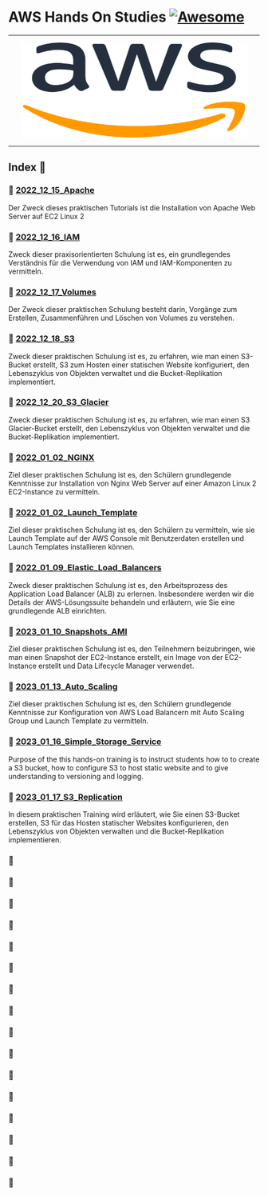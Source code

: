 AWS Hands On Studies  [![Awesome](https://cdn.rawgit.com/sindresorhus/awesome/d7305f38d29fed78fa85652e3a63e154dd8e8829/media/badge.svg)](https://github.com/sindresorhus/awesome)
===============
<hr>

<p align="center">
    <img alt="Python" src="https://raw.githubusercontent.com/medipnegiz/linux_cheat_sheet/main/Img/aws.svg" height="190" width="455">
</p>
<hr>

## Index 📜

### 🔖 [2022_12_15_Apache](https://github.com/latifyildirim/aws-hands-on/blob/main/2022_12_15_Apache/ec2-apache-install.sh)
Der Zweck dieses praktischen Tutorials ist die Installation von Apache Web Server auf EC2 Linux 2

### 🔖 [2022_12_16_IAM](https://github.com/latifyildirim/aws-hands-on/blob/main/2022_12_16_IAM/IAM%20.md)
Zweck dieser praxisorientierten Schulung ist es, ein grundlegendes Verständnis für die Verwendung von IAM und IAM-Komponenten zu vermitteln.

### 🔖 [2022_12_17_Volumes](https://github.com/latifyildirim/aws-hands-on/tree/main/2022_12_17_Volumes)
Der Zweck dieser praktischen Schulung besteht darin, Vorgänge zum Erstellen, Zusammenführen und Löschen von Volumes zu verstehen.

### 🔖 [2022_12_18_S3](https://github.com/latifyildirim/aws-hands-on/tree/main/2022_12_18_S3_1)
Zweck dieser praktischen Schulung ist es, zu erfahren, wie man einen S3-Bucket erstellt, S3 zum Hosten einer statischen Website konfiguriert, den Lebenszyklus von Objekten verwaltet und die Bucket-Replikation implementiert.

### 🔖 [2022_12_20_S3_Glacier](https://github.com/latifyildirim/aws-hands-on/tree/main/2022_12_20_S3_Glacier)
Zweck dieser praktischen Schulung ist es, zu erfahren, wie man einen S3 Glacier-Bucket erstellt, den Lebenszyklus von Objekten verwaltet und die Bucket-Replikation implementiert.

### 🔖 [2022_01_02_NGINX](https://github.com/latifyildirim/aws-hands-on/blob/main/2023_01_02_EC2_02/README.md)
Ziel dieser praktischen Schulung ist es, den Schülern grundlegende Kenntnisse zur Installation von Nginx Web Server auf einer Amazon Linux 2 EC2-Instance zu vermitteln.

### 🔖 [2022_01_02_Launch_Template](https://github.com/latifyildirim/aws-hands-on/blob/main/2023_01_02_EC2_02/README.md)
Ziel dieser praktischen Schulung ist es, den Schülern zu vermitteln, wie sie Launch Template auf der AWS Console mit Benutzerdaten erstellen und Launch Templates installieren können.

### 🔖 [2022_01_09_Elastic_Load_Balancers](https://github.com/latifyildirim/aws-hands-on/blob/main/2023_01_09_ALB/README.md)
Zweck dieser praktischen Schulung ist es, den Arbeitsprozess des Application Load Balancer (ALB) zu erlernen. Insbesondere werden wir die Details der AWS-Lösungssuite behandeln und erläutern, wie Sie eine grundlegende ALB einrichten.

### 🔖 [2023_01_10_Snapshots_AMI](https://github.com/latifyildirim/aws-hands-on/blob/main/2023_01_10_snapshots_AMI/README.md)
Ziel dieser praktischen Schulung ist es, den Teilnehmern beizubringen, wie man einen Snapshot der EC2-Instance erstellt, ein Image von der EC2-Instance erstellt und Data Lifecycle Manager verwendet.

### 🔖 [2023_01_13_Auto_Scaling](https://github.com/latifyildirim/aws-hands-on/blob/main/2023_01_13_ASG_ELB_LT_Policy/README.md)
Ziel dieser praktischen Schulung ist es, den Schülern grundlegende Kenntnisse zur Konfiguration von AWS Load Balancern mit Auto Scaling Group und Launch Template zu vermitteln.

### 🔖 [2023_01_16_Simple_Storage_Service](https://github.com/latifyildirim/aws-hands-on/tree/main/2023_01_16_S3_2)
Purpose of the this hands-on training is to instruct students how to to create a S3 bucket, how to configure S3 to host static website and to give understanding to versioning and logging.

### 🔖 [2023_01_17_S3_Replication](https://github.com/latifyildirim/aws-hands-on/tree/main/2023_01_17_S3_02)
In diesem praktischen Training wird erläutert, wie Sie einen S3-Bucket erstellen, S3 für das Hosten statischer Websites konfigurieren, den Lebenszyklus von Objekten verwalten und die Bucket-Replikation implementieren.

### 🔖 []()


### 🔖 []()


### 🔖 []()

### 🔖 []()


### 🔖 []()


### 🔖 []()


### 🔖 []()


### 🔖 []()


### 🔖 []()


### 🔖 []()


### 🔖 []()


### 🔖 []()


### 🔖 []()


### 🔖 []()


### 🔖 []()


### 🔖 []()










